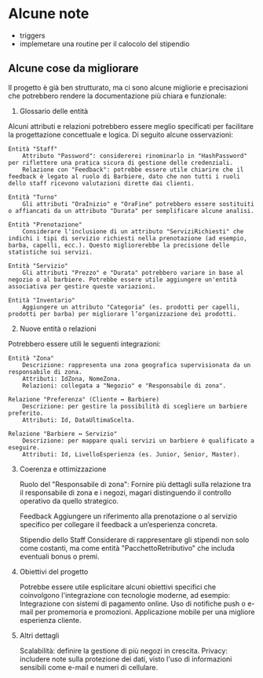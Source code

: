 # Alcune note

- triggers
- implemetare una routine per il calocolo del stipendio

## Alcune cose da migliorare

Il progetto è già ben strutturato, ma ci sono alcune migliorie e precisazioni che potrebbero rendere la documentazione più chiara e funzionale:

1. Glossario delle entità

Alcuni attributi e relazioni potrebbero essere meglio specificati per facilitare la progettazione concettuale e logica. Di seguito alcune osservazioni:

    Entità "Staff"
        Attributo "Password": considererei rinominarlo in "HashPassword" per riflettere una pratica sicura di gestione delle credenziali.
        Relazione con "Feedback": potrebbe essere utile chiarire che il feedback è legato al ruolo di Barbiere, dato che non tutti i ruoli dello staff ricevono valutazioni dirette dai clienti.

    Entità "Turno"
        Gli attributi "OraInizio" e "OraFine" potrebbero essere sostituiti o affiancati da un attributo "Durata" per semplificare alcune analisi.

    Entità "Prenotazione"
        Considerare l'inclusione di un attributo "ServiziRichiesti" che indichi i tipi di servizio richiesti nella prenotazione (ad esempio, barba, capelli, ecc.). Questo migliorerebbe la precisione delle statistiche sui servizi.

    Entità "Servizio"
        Gli attributi "Prezzo" e "Durata" potrebbero variare in base al negozio o al barbiere. Potrebbe essere utile aggiungere un'entità associativa per gestire queste variazioni.

    Entità "Inventario"
        Aggiungere un attributo "Categoria" (es. prodotti per capelli, prodotti per barba) per migliorare l’organizzazione dei prodotti.

2. Nuove entità o relazioni

Potrebbero essere utili le seguenti integrazioni:

    Entità "Zona"
        Descrizione: rappresenta una zona geografica supervisionata da un responsabile di zona.
        Attributi: IdZona, NomeZona.
        Relazioni: collegata a "Negozio" e "Responsabile di zona".

    Relazione "Preferenza" (Cliente ↔ Barbiere)
        Descrizione: per gestire la possibilità di scegliere un barbiere preferito.
        Attributi: Id, DataUltimaScelta.

    Relazione "Barbiere ↔ Servizio"
        Descrizione: per mappare quali servizi un barbiere è qualificato a eseguire.
        Attributi: Id, LivelloEsperienza (es. Junior, Senior, Master).

3. Coerenza e ottimizzazione

    Ruolo del "Responsabile di zona":
        Fornire più dettagli sulla relazione tra il responsabile di zona e i negozi, magari distinguendo il controllo operativo da quello strategico.

    Feedback
        Aggiungere un riferimento alla prenotazione o al servizio specifico per collegare il feedback a un’esperienza concreta.

    Stipendio dello Staff
        Considerare di rappresentare gli stipendi non solo come costanti, ma come entità "PacchettoRetributivo" che includa eventuali bonus o premi.

4. Obiettivi del progetto

    Potrebbe essere utile esplicitare alcuni obiettivi specifici che coinvolgono l'integrazione con tecnologie moderne, ad esempio:
        Integrazione con sistemi di pagamento online.
        Uso di notifiche push o e-mail per promemoria e promozioni.
        Applicazione mobile per una migliore esperienza cliente.

5. Altri dettagli

    Scalabilità: definire la gestione di più negozi in crescita.
    Privacy: includere note sulla protezione dei dati, visto l'uso di informazioni sensibili come e-mail e numeri di cellulare.
